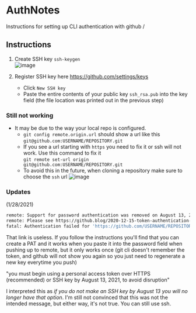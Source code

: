 # AuthNotes
Instructions for setting up CLI authentication with github
/

## Instructions
1. Create SSH key `ssh-keygen` <br> ![image](https://user-images.githubusercontent.com/48299585/151645620-608fd9e6-b4c0-41ed-979c-4fc0d0fee812.png)

2. Register SSH key here https://github.com/settings/keys
   * Click `New SSH key`
   * Paste the entire contents of your public key `ssh_rsa.pub` into the key field (the file location was printed out in the previous step)

### Still not working
* It may be due to the way your local repo is configured.
   * `git config remote.origin.url` should show a url like this `git@github.com:USERNAME/REPOSITORY.git`
   * If you see a url starting with `https` you need to fix it or ssh will not work. Use this command to fix it<br>
    `git remote set-url origin git@github.com:USERNAME/REPOSITORY.git`
   * To avoid this in the future, when cloning a repository make sure to choose the `ssh` url ![image](https://user-images.githubusercontent.com/48299585/151645529-262c1ca5-4ef4-4f99-a64f-e2d7fc1e4c81.png)

### Updates
(1/28/2021)
```bash
remote: Support for password authentication was removed on August 13, 2021. Please use a personal access token instead.
remote: Please see https://github.blog/2020-12-15-token-authentication-requirements-for-git-operations/ for more information.
fatal: Authentication failed for 'https://github.com/USERNAME/REPOSITORY.git/'
```
That link is useless. If you follow the instructions you'll find that you can create a PAT and it works when you paste it into the password field when pushing up to remote, but it only works once (git cli doesn't remember the token, and github will not show you again so you just need to regenerate a new key everytime you push)

"you must begin using a personal access token over HTTPS (recommended) or SSH key by August 13, 2021, to avoid disruption"

I interpreted this as _if you do not make an SSH key by August 13 you will no longer have that option_. I'm still not convinced that this was not the intended message, but either way, it's not true. You can still use ssh.
